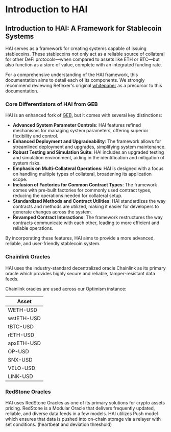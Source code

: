 # Introduction to HAI

## Introduction to HAI: A Framework for Stablecoin Systems

HAI serves as a framework for creating systems capable of issuing stablecoins. These stablecoins not only act as a reliable source of collateral for other DeFi protocols—when compared to assets like ETH or BTC—but also function as a store of value, complete with an integrated funding rate.

For a comprehensive understanding of the HAI framework, this documentation aims to detail each of its components. We strongly recommend reviewing Reflexer's original [whitepaper](https://github.com/reflexer-labs/whitepapers/blob/master/English/rai-english.pdf) as a precursor to this documentation.

### Core Differentiators of HAI from GEB

HAI is an enhanced fork of [GEB](https://github.com/reflexer-labs/geb), but it comes with several key distinctions:

- **Advanced System Parameter Controls**: HAI features refined mechanisms for managing system parameters, offering superior flexibility and control.
- **Enhanced Deployment and Upgradeability**: The framework allows for streamlined deployment and upgrades, simplifying system maintenance.
- **Robust Testing and Simulation Suite**: HAI includes an upgraded testing and simulation environment, aiding in the identification and mitigation of system risks.
- **Emphasis on Multi-Collateral Operations**: HAI is designed with a focus on handling multiple types of collateral, broadening its application scope.
- **Inclusion of Factories for Common Contract Types**: The framework comes with pre-built factories for commonly used contract types, reducing the operations needed for collateral setup.
- **Standardized Methods and Contract Utilities**: HAI standardizes the way contracts and methods are utilized, making it easier for developers to generate changes across the system.
- **Revamped Contract Interactions**: The framework restructures the way contracts communicate with each other, leading to more efficient and reliable operations.

By incorporating these features, HAI aims to provide a more advanced, reliable, and user-friendly stablecoin system.

### Chainlink Oracles

HAI uses the industry-standard decentralized oracle Chainlink as its primary oracle which provides highly secure and reliable, tamper-resistant data feeds.

Chainlink oracles are used across our Optimism instance:

| **Asset**  |
| ---------- |
| WETH-USD   |
| wstETH-USD |
| tBTC-USD   |
| rETH-USD   |
| apxETH-USD |
| OP-USD     |
| SNX-USD    |
| VELO-USD   |
| LINK-USD   |

### RedStone Oracles

HAI uses RedStone Oracles as one of its primary solutions for crypto assets pricing. RedStone is a Modular Oracle that delivers frequently updated, reliable, and diverse data feeds in a few models. HAI utilizes Push model which ensures that data is pushed into on-chain storage via a relayer with set conditions. (heartbeat and deviation threshold)

